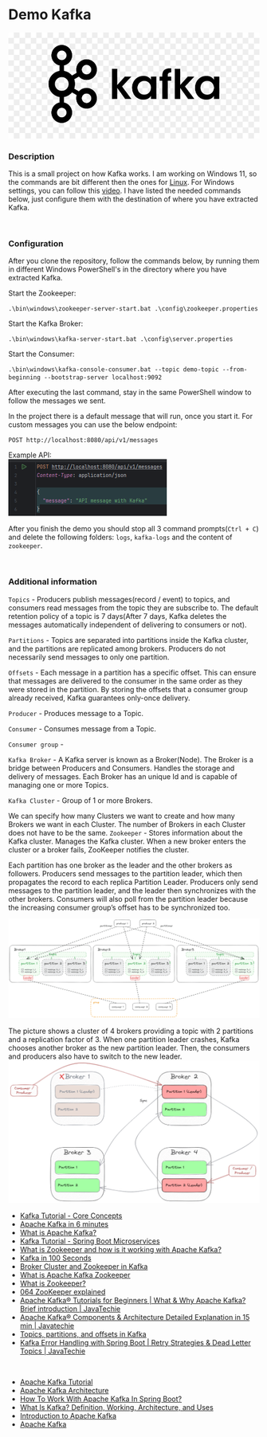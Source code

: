 # Demo Kafka

![kafka-logo](kafka-logo.jpg)

### Description
This is a small project on how Kafka works. I am working on Windows 11, so the commands are bit different then the 
ones for [Linux](https://kafka.apache.org/quickstart). For Windows settings, you can follow 
this [video](https://www.youtube.com/watch?v=LX5LKBYHmyU). I have listed the needed commands below, just configure 
them with the destination of where you have extracted Kafka.

<br>

### Configuration
After you clone the repository, follow the commands below, by running them in different Windows PowerShell's in the directory 
where you have extracted Kafka.

Start the Zookeeper:
```
.\bin\windows\zookeeper-server-start.bat .\config\zookeeper.properties
```

Start the Kafka Broker:
```
.\bin\windows\kafka-server-start.bat .\config\server.properties
```

Start the Consumer:
```
.\bin\windows\kafka-console-consumer.bat --topic demo-topic --from-beginning --bootstrap-server localhost:9092
```
After executing the last command, stay in the same PowerShell window to follow the messages we sent. 

In the project there is a default message that will run, once you start it. For custom messages you can use the below endpoint:
```
POST http://localhost:8080/api/v1/messages
```
Example API:<br>
![example-api](example-api.png)

After you finish the demo you should stop all 3 command prompts(`Ctrl + C`) and delete the following folders: `logs`, `kafka-logs` 
and the content of `zookeeper`.

<br>

### Additional information

`Topics` - Producers publish messages(record / event) to topics, and consumers read messages from the topic they are subscribe to. The 
default retention policy of a topic is 7 days(After 7 days, Kafka deletes the messages automatically independent of delivering to 
consumers or not). 
<br>

`Partitions` - Topics are separated into partitions inside the Kafka cluster, and the partitions are replicated among brokers. Producers do 
not necessarily send messages to only one partition. 
<br>

`Offsets` -  Each message in a partition has a specific offset. This can ensure that messages are delivered to the consumer in the same 
order as they were stored in the partition. By storing the offsets that a consumer group already received, Kafka guarantees only-once 
delivery. 
<br>

`Producer` - Produces message to a Topic. 
<br>

`Consumer` - Consumes message from a Topic. 
<br>

`Consumer group` - 
<br>

`Kafka Broker` - A Kafka server is known as a Broker(Node). The Broker is a bridge between Producers and Consumers. Handles the storage and 
delivery of messages. Each Broker has an unique Id and is capable of managing one or more Topics. 
<br>

`Kafka Cluster` - Group of 1 or more Brokers. 
<br>

We can specify how many Clusters we want to create and how many Brokers we want in each Cluster. The number of Brokers 
in each Cluster does not have to be the same.
`Zookeeper` - Stores information about the Kafka cluster. Manages the Kafka cluster. When a new broker enters the cluster 
or a broker fails, ZooKeeper notifies the cluster. <br>

Each partition has one broker as the leader and the other brokers as followers.
Producers send messages to the partition leader, which then propagates the record to each replica
Partition Leader. Producers only send messages to the partition leader, and the leader then synchronizes with the other brokers. Consumers will also poll from the partition leader because the increasing consumer group’s offset has to be synchronized too.

![kafka-big-picture](kafka-big-picture.png)


The picture shows a cluster of 4 brokers providing a topic with 2 partitions and a replication factor of 3. When one partition 
leader crashes, Kafka chooses another broker as the new partition leader. Then, the consumers and producers also have to switch 
to the new leader.
![kafka-broker-leader](kafka-broker-leader.png)



- [Kafka Tutorial - Core Concepts](https://www.youtube.com/watch?v=udnX21__SuU&list=PLN_xGGp_EzELV3J2Bp-kNkmI2Vor338NI&index=29&t=8s)
- [Apache Kafka in 6 minutes](https://www.youtube.com/watch?v=Ch5VhJzaoaI&list=PLN_xGGp_EzELV3J2Bp-kNkmI2Vor338NI&index=31)
- [What is Apache Kafka?](https://www.youtube.com/watch?v=vHbvbwSEYGo)
- [Kafka Tutorial - Spring Boot Microservices](https://www.youtube.com/watch?v=SqVfCyfCJqw&t=637s)
- [What is Zookeeper and how is it working with Apache Kafka?](https://www.youtube.com/watch?v=t0FDmj4kaIg)
- [Kafka in 100 Seconds](https://www.youtube.com/watch?v=uvb00oaa3k8)
- [Broker Cluster and Zookeeper in Kafka](https://www.youtube.com/watch?v=glOc3vH4iFw)
- [What is Apache Kafka Zookeeper](https://www.youtube.com/watch?v=EiuufG9fPR8)
- [What is Zookeeper?](https://www.youtube.com/watch?v=AS5a91DOmks)
- [064 ZooKeeper explained](https://www.youtube.com/watch?v=gZj16chk0Ss)
- [Apache Kafka® Tutorials for Beginners | What & Why Apache Kafka? Brief introduction | JavaTechie](https://www.youtube.com/watch?v=xGwzuz8F9k0&list=PLN_xGGp_EzELV3J2Bp-kNkmI2Vor338NI&index=33&t=15s)
- [Apache Kafka® Components & Architecture Detailed Explanation in 15 min | Javatechie](https://www.youtube.com/watch?v=HUAa1Yg9NlI)
- [Topics, partitions, and offsets in Kafka](https://www.youtube.com/watch?v=EA6haCVM06Y)
- [Kafka Error Handling with Spring Boot | Retry Strategies & Dead Letter Topics | JavaTechie](https://www.youtube.com/watch?v=aNBSd7T-RGA)

<br>

- [Apache Kafka Tutorial](https://www.javatpoint.com/apache-kafka)
- [Apache Kafka Architecture](https://www.javatpoint.com/apache-kafka-architecture)
- [How To Work With Apache Kafka In Spring Boot?](https://javatechonline.com/how-to-work-with-apache-kafka-in-spring-boot/)
- [What Is Kafka? Definition, Working, Architecture, and Uses](https://www.spiceworks.com/tech/data-management/articles/what-is-kafka/)
- [Introduction to Apache Kafka](https://www.baeldung.com/apache-kafka)
- [Apache Kafka](https://developerexperience.io/articles/kafka)
